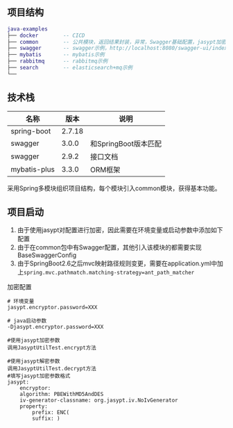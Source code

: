 ## 项目结构

```lua
java-examples
├── docker        -- CICD
├── common        -- 公共模块，返回结果封装，异常，Swagger基础配置，jasypt加密工具，日志配置
├── swagger       -- swagger示例，http://localhost:8080/swagger-ui/index.html
├── mybatis       -- mybatis示例
├── rabbitmq      -- rabbitmq示例
├── search        -- elasticsearch+mq示例
└── 
```

## 技术栈

| 名称                   | 版本                        | 说明              |
|----------------------|---------------------------|-----------------|
| spring-boot          | 2.7.18                    |                 |
| swagger              | 3.0.0                     | 和SpringBoot版本匹配 |
| swagger              | 2.9.2                     | 接口文档            |
| mybatis-plus         | 3.3.0                     | ORM框架           |

采用Spring多模块组织项目结构，每个模块引入common模块，获得基本功能。

## 项目启动

1. 由于使用jasypt对配置进行加密，因此需要在环境变量或启动参数中添加如下配置
2. 由于在common包中有Swagger配置，其他引入该模块的都需要实现BaseSwaggerConfig
3. 由于SpringBoot2.6之后mvc映射路径规则变更，需要在application.yml中加上`spring.mvc.pathmatch.matching-strategy=ant_path_matcher`

加密配置

```properties
# 环境变量
jasypt.encryptor.password=XXX

# java启动参数
-Djasypt.encryptor.password=XXX
```

```properties
#使用jasypt加密参数
调用JasyptUtilTest.encrypt方法

#使用jasypt解密参数
调用JasyptUtilTest.decrypt方法
#填写jasypt加密参数格式
jasypt:
    encryptor:
    algorithm: PBEWithMD5AndDES
    iv-generator-classname: org.jasypt.iv.NoIvGenerator
    property:
        prefix: ENC(
        suffix: )
```

